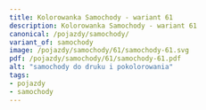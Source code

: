 ```yaml
---
title: Kolorowanka Samochody - wariant 61
description: Kolorowanka Samochody - wariant 61
canonical: /pojazdy/samochody/
variant_of: samochody
image: /pojazdy/samochody/61/samochody-61.svg
pdf: /pojazdy/samochody/61/samochody-61.pdf
alt: "samochody do druku i pokolorowania"
tags:
- pojazdy
- samochody
---
```

